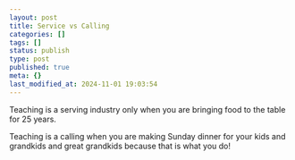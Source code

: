 ```yaml
---
layout: post
title: Service vs Calling
categories: []
tags: []
status: publish
type: post
published: true
meta: {}
last_modified_at: 2024-11-01 19:03:54
---
```


Teaching is a serving industry only when you are bringing food to the table for 25 years.

Teaching is a calling when you are making Sunday dinner for your kids and grandkids and great grandkids because that is what you do!
